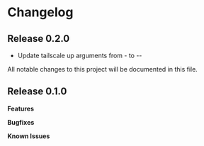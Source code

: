 # Changelog

## Release 0.2.0
- Update tailscale up arguments from - to --

All notable changes to this project will be documented in this file.

## Release 0.1.0

**Features**

**Bugfixes**

**Known Issues**
